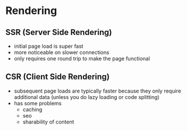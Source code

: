 # Rendering

## SSR (Server Side Rendering)
- initial page load is super fast
- more noticeable on slower connections
- only requires one round trip to make the page functional

## CSR (Client Side Rendering)
- subsequent page loads are typically faster because they only require additional data (unless you do lazy loading or code splitting)
- has some problems
  - caching
  - seo
  - sharability of content